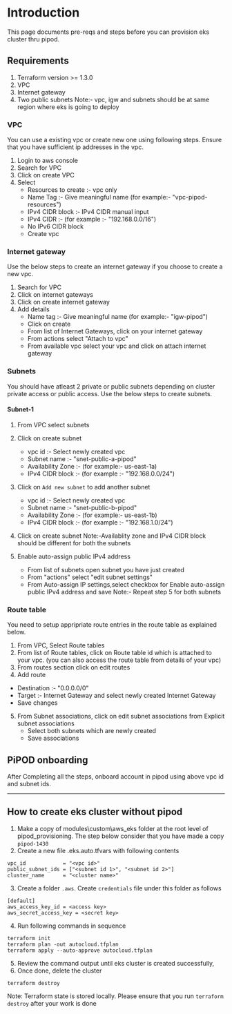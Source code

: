 # Introduction
This page documents pre-reqs and steps before you can provision eks cluster thru pipod.

## Requirements
1. Terraform version >= 1.3.0
2. VPC
3. Internet gateway
4. Two public subnets
Note:- vpc, igw and subnets should be at same region where eks is going to deploy

### VPC
You can use a existing vpc or create new one using following steps. Ensure that you have sufficient ip addresses in the vpc.

1. Login to aws console 
2. Search for VPC
3. Click on create VPC
4. Select
    - Resources to create :- vpc only 
    - Name Tag :- Give meaningful name (for example:- "vpc-pipod-resources")
    - IPv4 CIDR block :- IPv4 CIDR manual input
    - IPv4 CIDR :- (for example :- "192.168.0.0/16")
    - No IPv6 CIDR block 
    - Create vpc 

### Internet gateway
Use the below steps to create an internet gateway if you choose to create a new vpc.

1. Search for VPC 
2. Click on internet gateways 
3. Click on create internet gateway
4. Add details
    - Name tag :- Give meaningful name (for example:- "igw-pipod")
    - Click on create 
    - From list of Internet Gateways, click on your internet gateway
    - From actions select "Attach to vpc"
    - From available vpc select your vpc and click on attach internet gateway

### Subnets
You should have atleast 2 private or public subnets depending on cluster private access or public access. Use the below steps to create subnets.

#### Subnet-1

1. From VPC select subnets
2. Click on create subnet 
    - vpc id :- Select newly created vpc 
    - Subnet name :- "snet-public-a-pipod"
    - Availability Zone :- (for example:- us-east-1a) 
    - IPv4 CIDR block :- (for example :- "192.168.0.0/24")
3. Click on `Add new subnet` to add another subnet
    - vpc id :- Select newly created vpc 
    - Subnet name :- "snet-public-b-pipod"
    - Availability Zone :- (for example:- us-east-1b) 
    - IPv4 CIDR block :- (for example :- "192.168.1.0/24")
4. Click on create subnet
Note:-Availablity zone and IPv4 CIDR block should be different for both the subnets

5. Enable auto-assign public IPv4 address
    - From list of subnets open subnet you have just created 
    - From "actions" select "edit subnet settings"
    - From Auto-assign IP settings,select checkbox for Enable auto-assign public IPv4 address and  save
Note:- Repeat step 5 for both subnets

### Route table
You need to setup appripriate route entries in the route table as explained below.

1. From VPC, Select Route tables
2. From list of Route tables, click on Route table id which is attached to your vpc. (you can also access the route table from details of your vpc)
3. From routes section click on edit routes
4. Add route 
  - Destination :- "0.0.0.0/0"
  - Target :- Internet Gateway and select newly created Internet Gateway 
  - Save changes
5. From Subnet associations, click on edit subnet associations from Explicit subnet associations
    - Select both subnets which are newly created
    - Save associations

## PiPOD onboarding
After Completing all the steps, onboard account in pipod using above vpc id and subnet ids. 

<hr>

## How to create eks cluster without pipod

1. Make a copy of modules\custom\aws_eks folder at the root level of pipod_provisioning. The step below consider that you have made a copy `pipod-1430`
2. Create a new file .eks.auto.tfvars with following contents
```
vpc_id            = "<vpc id>"
public_subnet_ids = ["<subnet id 1>", "<subnet id 2>"]
cluster_name      = "<cluster name>"
```
3. Create a folder `.aws`. Create `credentials` file under this folder as follows
```
[default]
aws_access_key_id = <access key>
aws_secret_access_key = <secret key>
```
4. Run following commands in sequence
```
terraform init
terraform plan -out autocloud.tfplan
terraform apply --auto-approve autocloud.tfplan
```
5. Review the command output until eks cluster is created successfully,
6. Once done, delete the cluster
```
terraform destroy
```

Note: Terraform state is stored locally. Please ensure that you run `terraform destroy` after your work is done
